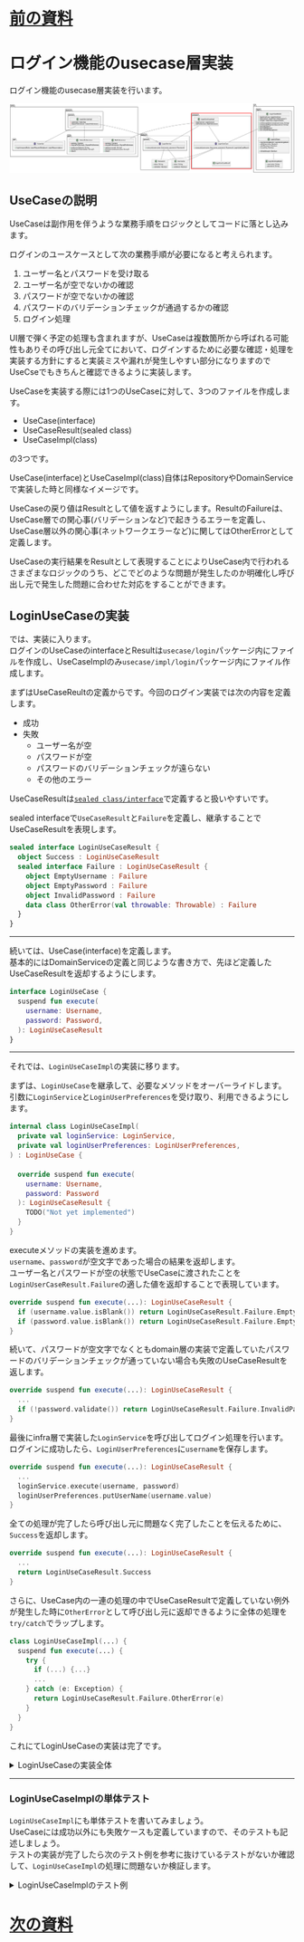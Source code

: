 # [前の資料](./2_infra層実装.md)
# ログイン機能のusecase層実装
ログイン機能のusecase層実装を行います。  

![login_class_usecase](../../image/3/login_class_usecase.png)

## UseCaseの説明
UseCaseは副作用を伴うような業務手順をロジックとしてコードに落とし込みます。  

ログインのユースケースとして次の業務手順が必要になると考えられます。  

1. ユーザー名とパスワードを受け取る
2. ユーザー名が空でないかの確認
3. パスワードが空でないかの確認
4. パスワードのバリデーションチェックが通過するかの確認
5. ログイン処理

UI層で弾く予定の処理も含まれますが、UseCaseは複数箇所から呼ばれる可能性もありその呼び出し元全てにおいて、ログインするために必要な確認・処理を実装する方針にすると実装ミスや漏れが発生しやすい部分になりますのでUseCseでもきちんと確認できるように実装します。  

UseCaseを実装する際には1つのUseCaseに対して、3つのファイルを作成します。  

- UseCase(interface)
- UseCaseResult(sealed class)
- UseCaseImpl(class)

の3つです。  

UseCase(interface)とUseCaseImpl(class)自体はRepositoryやDomainServiceで実装した時と同様なイメージです。  

UseCaseの戻り値はResultとして値を返すようにします。ResultのFailureは、UseCase層での関心事(バリデーションなど)で起きうるエラーを定義し、UseCase層以外の関心事(ネットワークエラーなど)に関してはOtherErrorとして定義します。  

UseCaseの実行結果をResultとして表現することによりUseCase内で行われるさまざまなロジックのうち、どこでどのような問題が発生したのか明確化し呼び出し元で発生した問題に合わせた対応をすることができます。  

## LoginUseCaseの実装

では、実装に入ります。  
ログインのUseCaseのinterfaceとResultは`usecase/login`パッケージ内にファイルを作成し、UseCaseImplのみ`usecase/impl/login`パッケージ内にファイル作成します。  

まずはUseCaseReultの定義からです。今回のログイン実装では次の内容を定義します。  

- 成功
- 失敗
  - ユーザー名が空
  - パスワードが空
  - パスワードのバリデーションチェックが遠らない
  - その他のエラー

UseCaseResultは[`sealed class/interface`](https://kotlinlang.org/docs/sealed-classes.html)で定義すると扱いやすいです。  

sealed interfaceで`UseCaseResult`と`Failure`を定義し、継承することでUseCaseResultを表現します。  

```Kotlin
sealed interface LoginUseCaseResult {
  object Success : LoginUseCaseResult
  sealed interface Failure : LoginUseCaseResult {
    object EmptyUsername : Failure
    object EmptyPassword : Failure
    object InvalidPassword : Failure
    data class OtherError(val throwable: Throwable) : Failure
  }
}
```

---

続いては、UseCase(interface)を定義します。  
基本的にはDomainServiceの定義と同じような書き方で、先ほど定義したUseCaseResultを返却するようにします。  

```Kotlin
interface LoginUseCase {
  suspend fun execute(
    username: Username,
    password: Password,
  ): LoginUseCaseResult
}
```

---

それでは、`LoginUseCaseImpl`の実装に移ります。  

まずは、`LoginUseCase`を継承して、必要なメソッドをオーバーライドします。  
引数に`LoginService`と`LoginUserPreferences`を受け取り、利用できるようにします。  

```Kotlin
internal class LoginUseCaseImpl(
  private val loginService: LoginService,
  private val loginUserPreferences: LoginUserPreferences,
) : LoginUseCase {

  override suspend fun execute(
    username: Username,
    password: Password
  ): LoginUseCaseResult {
    TODO("Not yet implemented")
  }
}
```

executeメソッドの実装を進めます。  
`username`、`password`が空文字であった場合の結果を返却します。  
ユーザー名とパスワードが空の状態でUseCaseに渡されたことを`LoginUserCaseResult.Failure`の適した値を返却することで表現しています。  

```Kotlin
override suspend fun execute(...): LoginUseCaseResult {
  if (username.value.isBlank()) return LoginUseCaseResult.Failure.EmptyUsername
  if (password.value.isBlank()) return LoginUseCaseResult.Failure.EmptyPassword
}

```

続いて、パスワードが空文字でなくともdomain層の実装で定義していたパスワードのバリデーションチェックが通っていない場合も失敗のUseCaseResultを返します。  

```Kotlin
override suspend fun execute(...): LoginUseCaseResult {
  ...
  if (!password.validate()) return LoginUseCaseResult.Failure.InvalidPassword
}
```

最後にinfra層で実装した`LoginService`を呼び出してログイン処理を行います。
ログインに成功したら、`LoginUserPreferences`に`username`を保存します。

```Kotlin
override suspend fun execute(...): LoginUseCaseResult {
  ...
  loginService.execute(username, password)
  loginUserPreferences.putUserName(username.value)
}
```

全ての処理が完了したら呼び出し元に問題なく完了したことを伝えるために、`Success`を返却します。  

```Kotlin
override suspend fun execute(...): LoginUseCaseResult {
  ...
  return LoginUseCaseResult.Success
}
```

さらに、UseCase内の一連の処理の中でUseCaseResultで定義していない例外が発生した時に`OtherError`として呼び出し元に返却できるように全体の処理を`try/catch`でラップします。  

```Kotlin
class LoginUseCaseImpl(...) {
  suspend fun execute(...) {
    try {
      if (...) {...}
      ...
    } catch (e: Exception) {
      return LoginUseCaseResult.Failure.OtherError(e)
    }
  }
}
```

これにてLoginUseCaseの実装は完了です。  

<details>
<summary>LoginUseCaseの実装全体</summary>

```Kotlin
internal class LoginUseCaseImpl(
  private val loginService: LoginService,
  private val loginUserPreferences: LoginUserPreferences,
) : LoginUseCase {
  override suspend fun execute(
    username: Username,
    password: Password
  ): LoginUseCaseResult {
    try {
      if (username.value.isBlank()) return LoginUseCaseResult.Failure.EmptyUsername
      if (password.value.isBlank()) return LoginUseCaseResult.Failure.EmptyPassword

      if (!password.validate()) return LoginUseCaseResult.Failure.InvalidPassword
      loginService.execute(username, password)
      loginUserPreferences.putUserName(username.value)
      return LoginUseCaseResult.Success
    } catch (e: Exception) {
      return LoginUseCaseResult.Failure.OtherError(e)
    }
  }
}
```

</details>

---

### LoginUseCaseImplの単体テスト
`LoginUseCaseImpl`にも単体テストを書いてみましょう。  
UseCaseには成功以外にも失敗ケースも定義していますので、そのテストも記述しましょう。  
テストの実装が完了したら次のテスト例を参考に抜けているテストがないか確認して、`LoginUseCaseImpl`の処理に問題ないか検証します。  

<details>
<summary>LoginUseCaseImplのテスト例</summary>

```Kotlin
class LoginUseCaseImplSpec {
  private val loginService = mockk<LoginService>()
  private val loginUserPreferences = mockk<LoginUserPreferences>()
  private val subject = LoginUseCaseImpl(loginService, loginUserPreferences)

  @Test
  fun loginSuccess() = runTest {
    val username = Username("username")
    val password = Password("Password1%")

    coJustRun {
      loginService.execute(any(), any())
    }
    justRun {
      loginUserPreferences.putUserName(any())
    }

    val result = subject.execute(username, password)

    coVerify {
      loginService.execute(username, password)
    }
    verify {
      loginUserPreferences.putUserName(username.value)
    }

    assertThat(result).isEqualTo(LoginUseCaseResult.Success)
  }

  @Test
  fun loginFailureUsernameEmpty() = runTest {
    val username = Username("")
    val password = Password("Password1%")

    coJustRun {
      loginService.execute(any(), any())
    }
    justRun {
      loginUserPreferences.putUserName(any())
    }

    val result = subject.execute(username, password)

    coVerify(inverse = true) {
      loginService.execute(any(), any())
    }
    verify(inverse = true) {
      loginUserPreferences.putUserName(any())
    }

    assertThat(result).isEqualTo(LoginUseCaseResult.Failure.EmptyUsername)
  }

  @Test
  fun loginFailurePasswordEmpty() = runTest {
    val username = Username("username")
    val password = Password("")

    coJustRun {
      loginService.execute(any(), any())
    }
    justRun {
      loginUserPreferences.putUserName(any())
    }

    val result = subject.execute(username, password)

    coVerify(inverse = true) {
      loginService.execute(any(), any())
    }
    verify(inverse = true) {
      loginUserPreferences.putUserName(any())
    }

    assertThat(result).isEqualTo(LoginUseCaseResult.Failure.EmptyPassword)
  }

  @Test
  fun loginFailurePasswordInvalid() = runTest {
    val username = Username("username")
    val password = Password("password")

    coJustRun {
      loginService.execute(any(), any())
    }
    justRun {
      loginUserPreferences.putUserName(any())
    }

    val result = subject.execute(username, password)

    coVerify(inverse = true) {
      loginService.execute(any(), any())
    }
    verify(inverse = true) {
      loginUserPreferences.putUserName(any())
    }

    assertThat(result).isEqualTo(LoginUseCaseResult.Failure.InvalidPassword)
  }

  @Test
  fun loginFailurePasswordOther() = runTest {
    val username = Username("username")
    val password = Password("Password1%")
    val error = Exception()

    coEvery {
      loginService.execute(any(), any())
    } throws error
    justRun {
      loginUserPreferences.putUserName(any())
    }

    val result = subject.execute(username, password)

    coVerify {
      loginService.execute(any(), any())
    }
    verify(inverse = true) {
      loginUserPreferences.putUserName(any())
    }

    assertThat(result).isEqualTo(LoginUseCaseResult.Failure.OtherError(error))
  }
}
```

</details>

# [次の資料](./4_DI実装.md)
